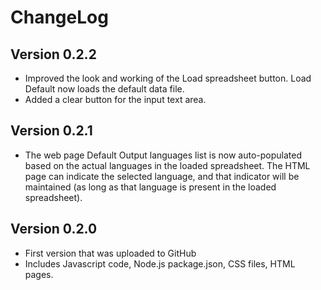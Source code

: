 # ChangeLog

## Version 0.2.2
  * Improved the look and working of the Load spreadsheet button. Load Default now loads
  the default data file.
  * Added a clear button for the input text area.

## Version 0.2.1
  * The web page Default Output languages list is now auto-populated based on the actual
  languages in the loaded spreadsheet. The HTML page can indicate the selected language,
  and that indicator will be maintained (as long as that language is present in the
  loaded spreadsheet).

## Version 0.2.0
  * First version that was uploaded to GitHub
  * Includes Javascript code, Node.js package.json, CSS files, HTML pages.
